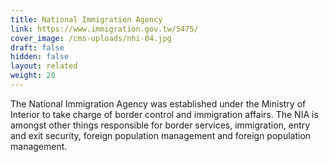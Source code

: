 ```yaml
---
title: National Immigration Agency
link: https://www.immigration.gov.tw/5475/
cover_image: /cms-uploads/nhi-04.jpg
draft: false
hidden: false
layout: related
weight: 20
---
```

The National Immigration Agency was established under the Ministry of Interior to take charge of border control and immigration affairs. The NIA is amongst other things responsible for border services, immigration, entry and exit security, foreign population management and  foreign population management.
